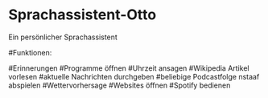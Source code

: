 # Sprachassistent-Otto
Ein persönlicher Sprachassistent

#Funktionen: 

#Erinnerungen
#Programme öffnen
#Uhrzeit ansagen
#Wikipedia Artikel vorlesen
#aktuelle Nachrichten durchgeben
#beliebige Podcastfolge nstaaf abspielen
#Wettervorhersage
#Websites öffnen
#Spotify bedienen
